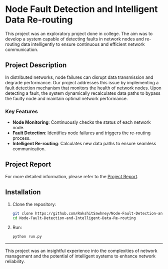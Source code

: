 # Node Fault Detection and Intelligent Data Re-routing

This project was an exploratory project done in college. The aim was to develop a system capable of detecting faults in network nodes and re-routing data intelligently to ensure continuous and efficient network communication.

## Project Description

In distributed networks, node failures can disrupt data transmission and degrade performance. Our project addresses this issue by implementing a fault detection mechanism that monitors the health of network nodes. Upon detecting a fault, the system dynamically recalculates data paths to bypass the faulty node and maintain optimal network performance.

### Key Features

- **Node Monitoring**: Continuously checks the status of each network node.
- **Fault Detection**: Identifies node failures and triggers the re-routing process.
- **Intelligent Re-routing**: Calculates new data paths to ensure seamless communication.

## Project Report

For more detailed information, please refer to the [Project Report](https://github.com/RakshitSawhney/Node-Fault-Detection-and-Intelligent-Data-Re-routing/blob/main/Project%20Report.pdf).

## Installation

1. Clone the repository:
   ```bash
   git clone https://github.com/RakshitSawhney/Node-Fault-Detection-and-Intelligent-Data-Re-routing.git
   cd Node-Fault-Detection-and-Intelligent-Data-Re-routing
   ```

2. Run:
   ```python
   python run.py
   ```

---

This project was an insightful experience into the complexities of network management and the potential of intelligent systems to enhance network reliability.
